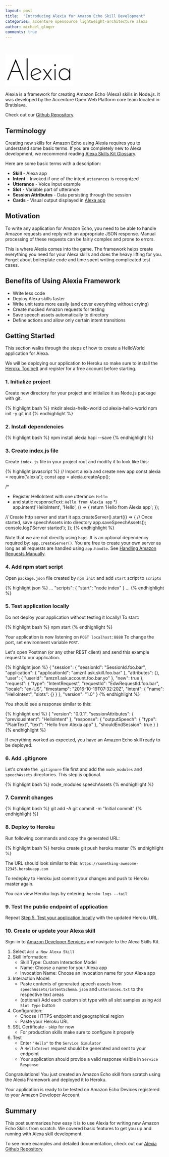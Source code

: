 ```yaml
---
layout: post
title:  "Introducing Alexia for Amazon Echo Skill Development"
categories: accenture opensource lightweight-architecture alexa
author: michael_gloger
comments: true
---
```


<br />

![Alexia](/img/posts/alexia-framework/alexia-logo.png "Alexia")

Alexia is a framework for creating Amazon Echo (Alexa) skills in Node.js. It was developed by the Accenture Open Web Platform core team located in Bratislava.

Check out our [Github Repository](https://github.com/Accenture/alexia).

## Terminology

Creating new skills for Amazon Echo using Alexia requires you to understand some basic terms. 
If you are completely new to Alexa development, we recommend reading [Alexa Skills Kit Glossary](https://developer.amazon.com/public/solutions/alexa/alexa-skills-kit/docs/alexa-skills-kit-glossary).

Here are some basic terms with a description:

- **Skill** - Alexa app
- **Intent** - Invoked if one of the intent `utterances` is recognized
- **Utterance** - Voice input example
- **Slot** - Variable part of utterance
- **Session Attributes** - Data persisting through the session
- **Cards** - Visual output displayed in [Alexa app](http://alexa.amazon.com/)

## Motivation

To write any application for Amazon Echo, you need to be able to handle Amazon requests and reply with an appropriate JSON response. Manual processing of these requests can be fairly complex and prone to errors.

This is where Alexia comes into the game. The framework helps create everything you need for your Alexa skills and does the heavy lifting for you. Forget about boilerplate code and time spent writing complicated test cases.

## Benefits of Using Alexia Framework

- Write less code
- Deploy Alexa skills faster
- Write unit tests more easily (and cover everything without crying)
- Create mocked Amazon requests for testing 
- Save speech assets automatically to directory
- Define actions and allow only certain intent transitions

## Getting Started

This section walks through the steps of how to create a HelloWorld application for Alexa.

We will be deploying our application to Heroku so make sure to install the [Heroku Toolbelt](https://devcenter.heroku.com/articles/heroku-command-line#download-and-install) and register for a free account before starting.

### 1. Initialize project

Create new directory for your project and initialize it as Node.js package with git.

{% highlight bash %}
mkdir alexia-hello-world
cd alexia-hello-world
npm init -y
git init
{% endhighlight  %}


### 2. Install dependencies

{% highlight bash %}
npm install alexia hapi --save
{% endhighlight  %}

### 3. Create index.js file

Create `index.js` file in your project root and modify it to look like this:

{% highlight javascript %}
// Import alexia and create new app
const alexia = require('alexia');
const app = alexia.createApp();

/*
 * Register HelloIntent with one utterance: `Hello`
 * and static responseText: `Hello from Alexia app`
 */
app.intent('HelloIntent', 'Hello', () => {
    return 'Hello from Alexia app';
});

// Create http server and start it
app.createServer().start(() => {
    // Once started, save speechAssets into directory
    app.saveSpeechAssets();
    console.log('Server started');
});
{% endhighlight %}

Note that we are not directly using `hapi`. It is an optional dependency required by: `app.createServer()`. You are free to create your own server as long as all requests are handled using `app.handle`. See [Handling Amazon Requests Manually](https://github.com/Accenture/alexia#handling-amazon-requests-manually).

### 4. Add npm start script

Open `package.json` file created by `npm init` and add `start` script to `scripts`

{% highlight json %}
...
"scripts": {
    "start": "node index"
}
...
{% endhighlight %}

### 5. Test application locally

Do not deploy your application without testing it locally! To start:

{% highlight bash %}
npm start
{% endhighlight %}

Your application is now listening on `POST localhost:8888` To change the port, set environment variable `PORT`.

Let's open Postman (or any other REST client) and send this example request to our application.

{% highlight json %}
{
  "session": {
    "sessionId": "SessionId.foo.bar",
    "application": {
      "applicationId": "amzn1.ask.skill.foo.bar"
    },
    "attributes": {},
    "user": {
      "userId": "amzn1.ask.account.foo.bar.yo"
    },
    "new": true
  },
  "request": {
    "type": "IntentRequest",
    "requestId": "EdwRequestId.foo.bar",
    "locale": "en-US",
    "timestamp": "2016-10-19T07:32:20Z",
    "intent": {
      "name": "HelloIntent",
      "slots": {}
    }
  },
  "version": "1.0"
}
{% endhighlight %}

You should see a response similar to this:

{% highlight end %}
{
  "version": "0.0.1",
  "sessionAttributes": {
    "previousIntent": "HelloIntent"
  },
  "response": {
    "outputSpeech": {
      "type": "PlainText",
      "text": "Hello from Alexia app"
    },
    "shouldEndSession": true
  }
}
{% endhighlight %}

If everything worked as expected, you have an Amazon Echo skill ready to be deployed.

### 6. Add .gitignore

Let's create the `.gitignore` file first and add the `node_modules` and `speechAssets` directories. This step is optional.

{% highlight bash %}
node_modules
speechAssets
{% endhighlight %}

### 7. Commit changes

{% highlight bash %}
git add -A
git commit -m "Initial commit"
{% endhighlight %}

### 8. Deploy to Heroku

Run following commands and copy the generated URL:

{% highlight bash %}
heroku create
git push heroku master
{% endhighlight %}

The URL should look similar to this: `https://something-awesome-12345.herokuapp.com`

To redeploy to Heroku just commit your changes and push to Heroku master again.

You can view Heroku logs by entering: `heroku logs --tail`

### 9. Test the public endpoint of application

Repeat [Step 5. Test your application locally](9.-test-your-application-locally) with the updated Heroku URL.

### 10. Create or update your Alexa skill

Sign-in to [Amazon Developer Services](https://developer.amazon.com/) and navigate to the Alexa Skills Kit.

1. Select `Add a New Alexa Skill`
2. Skill Information:
    - Skill Type: Custom Interaction Model
    - Name: Choose a name for your Alexa app
    - Invocation Name: Choose an invocation name for your Alexa app
3. Interaction Model:
    - Paste contents of generated speech assets from `speechAssets/intentSchema.json` and `utterances.txt` to the respective text areas
    - (optional) Add each custom slot type with all slot samples using `Add Slot Type` button
4. Configuration:
    - Choose HTTPS endpoint and geographical region
    - Paste your Heroku URL
5. SSL Certificate - skip for now
    - For production skills make sure to configure it properly
6. Test
    - Enter `"Hello"` to the `Service Simulator`
    - A `HelloIntent` request should be generated and sent to your endpoint
    - Your application should provide a valid response visible in `Service Response`

Congratulations! You just created an Amazon Echo skill from scratch using the Alexia Framework and deployed it to Heroku.

Your application is ready to be tested on Amazon Echo Devices registered to your Amazon Developer Account.

## Summary

This post summarizes how easy it is to use Alexia for writing new Amazon Echo Skills from scratch. We covered basic features to get you up and running with Alexa skill development.

To see more examples and detailed documentation, check out our [Alexia Github Repository](https://github.com/Accenture/alexia)

